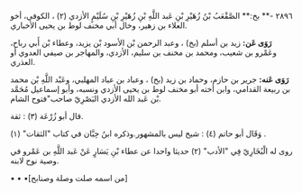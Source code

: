 ٢٨٩٦ -** بخ:** الصَّقْعَبُ بْنُ زُهَيْرِ بْنِ عَبد اللَّهِ بْنِ زُهَيْرِ بْنِ سُلَيْمٍ الأزدي (٢) ، الكوفي، أخو العلاء بن زهير، وخال أبي مخنف لوط بن يحيى الأخباري.

**رَوَى عَن:** زيد بن أسلم (بخ) ، وعبد الرحمن بْن الأسود بْن يزيد، وعطاء بْن أَبي رباح، وعَمْرو بن شعيب، ومحمد بن مخنف بن سليم، الأزدي، والمهاجر بن صيفي العدوي أو العذري.

**رَوَى عَنه:** جرير بن حازم، وحماد بن زيد (بخ) ، وعباد بن عباد المهلبي، وعَبْد اللَّهِ بْن محمد بن ربيعة القدامي، وابن أخته أبو مخنف لوط بن يحيى الأزدي ونسبه، وأبو إسماعيل مُحَمَّد بْن عَبد الله الأزدي البَصْرِيّ صاحب"فتوح الشام.

قال أبو زُرْعَة (٣) : ثقة.

وَقَال أبو حاتم (٤) : شيخ ليس بالمشهور.وذكره ابنُ حِبَّان في كتاب "الثقات" (١) .

روى له الْبُخَارِيّ فِي "الأدب" (٢) حديثا واحدا عن عطاء بْنِ يَسَارٍ عَنْ عَبد اللَّهِ بن عَمْرو في وصية نوح لابنه.

• • •[من اسمه صلت وصلة وصنابح]